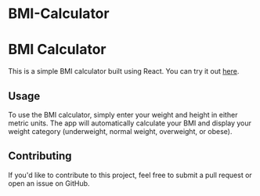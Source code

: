 # BMI-Calculator

<h1>BMI Calculator</h1>
<p>This is a simple BMI calculator built using React. You can try it out <a target="_blank" href="https://bmi-calculator54641.netlify.app" >here</a>.</p>

<h2>Usage</h2>
<p>To use the BMI calculator, simply enter your weight and height in either metric units. The app will automatically calculate your BMI and display your weight category (underweight, normal weight, overweight, or obese).</p>

<h2>Contributing</h2>
<p>If you'd like to contribute to this project, feel free to submit a pull request or open an issue on GitHub.</p>

